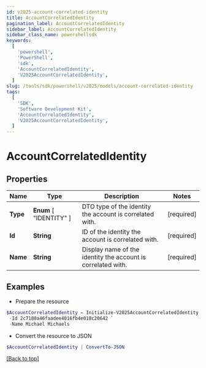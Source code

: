 ```yaml
---
id: v2025-account-correlated-identity
title: AccountCorrelatedIdentity
pagination_label: AccountCorrelatedIdentity
sidebar_label: AccountCorrelatedIdentity
sidebar_class_name: powershellsdk
keywords:
  [
    'powershell',
    'PowerShell',
    'sdk',
    'AccountCorrelatedIdentity',
    'V2025AccountCorrelatedIdentity',
  ]
slug: /tools/sdk/powershell/v2025/models/account-correlated-identity
tags:
  [
    'SDK',
    'Software Development Kit',
    'AccountCorrelatedIdentity',
    'V2025AccountCorrelatedIdentity',
  ]
---
```


# AccountCorrelatedIdentity

## Properties

| Name | Type | Description | Notes |
| --- | --- | --- | --- |
| **Type** | **Enum** [ "IDENTITY" ] | DTO type of the identity the account is correlated with. | [required] |
| **Id** | **String** | ID of the identity the account is correlated with. | [required] |
| **Name** | **String** | Display name of the identity the account is correlated with. | [required] |

## Examples

- Prepare the resource

```powershell
$AccountCorrelatedIdentity = Initialize-V2025AccountCorrelatedIdentity  -Type IDENTITY `
 -Id 2c7180a46faadee4016fb4e018c20642 `
 -Name Michael Michaels
```

- Convert the resource to JSON

```powershell
$AccountCorrelatedIdentity | ConvertTo-JSON
```

[[Back to top]](#)
